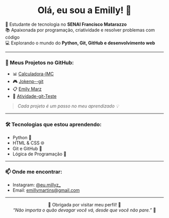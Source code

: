 <h1 align="center">Olá, eu sou a Emilly! 👋</h1>

🌟 Estudante de tecnologia no **SENAI Francisco Matarazzo**  
📚 Apaixonada por programação, criatividade e resolver problemas com código  
💻 Explorando o mundo do **Python, Git, GitHub e desenvolvimento web**

---

### 🚀 Meus Projetos no GitHub:
- 📊 [Calculadora-IMC](https://github.com/EmillyMarz/Calculadora-IMC)
- 🎮 [Jokenp--git](https://github.com/EmillyMarz/Jokenp--git)
- 📋 [Emily Marz](https://github.com/EmillyMarz/EmilyMarz)
- 🔧 [Atividade-git-Teste](https://github.com/EmillyMarz/Atividade-git-Teste)

> *Cada projeto é um passo no meu aprendizado 💡*

---

### 🛠️ Tecnologias que estou aprendendo:
- Python 🐍
- HTML & CSS 🌐
- Git e GitHub 🔧
- Lógica de Programação 💭

---

### 📫 Onde me encontrar:
- Instagram: [@eu.millyz_](https://instagram.com/eu.milliyz_)  
- Email: emillymartins@gmail.com

---

<p align="center">
  💜 Obrigada por visitar meu perfil! 💜 <br>
  <em>“Não importa o quão devagar você vá, desde que você não pare.”</em> 🚀
</p>
